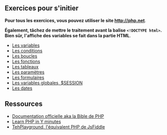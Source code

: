 ## Exercices pour s'initier
**Pour tous les exercices, vous pouvez utiliser le site <http://php.net>**.

**Également, tâchez de mettre le traitement avant la balise `<!DOCTYPE html>`. Bien sûr, l'affiche des variables se fait dans la partie HTML**.

- [Les variables](php-ex-variables.md)
- [Les conditions](php-ex-conditions.md)
- [Les boucles](php-ex-loop.md)
- [Les fonctions](php-ex-fonctions.md)
- [Les tableaux](php-ex-arrays.md)
- [Les paramètres](php-ex-paramUrl.md)
- [Les formulaires](php-ex-forms.md)
- [Les variables globales, $SESSION](php-ex-variablesglobales.md)
- [Les dates](php-ex-date.md)


## Ressources

- [Documentation officielle aka la Bible de PHP](http://php.net/manual/fr/index.php)  
- [Learn PHP in Y minutes](https://learnxinyminutes.com/docs/fr-fr/php/)  
- [TehPlayground, l'équivalent PHP de JsFiddle](https://tehplayground.com)  

